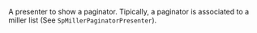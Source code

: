 A presenter to show a paginator. 
Tipically, a paginator is associated to a miller list (See `SpMillerPaginatorPresenter`).
